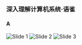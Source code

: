 <link rel="stylesheet" href="../extra/ideal-image-slider.css">
<link rel="stylesheet" href="../extra/ideal-default-theme.css">
<script src="../extra/ideal-image-slider.js"></script>
<script>document.onload=()=>new IdealImageSlider.Slider('#slider');</script>

### 深入理解计算机系统·语雀

#### A

<div id="slider">
    <img src="https://pic.leetcode-cn.com/91ed1b06b593e0b7a2ddb967cf20077ad3c815826dfa602bf20c9214ec3cb466-Picture1.png" alt="Slide 1" />
    <img src="https://pic.leetcode-cn.com/829aae155c20fed4ce43a1bba2077bb46979a08e842b98f1f97f183a1016afee-Picture2.png" alt="Slide 2" />
    <img src="https://pic.leetcode-cn.com/5456814fa5b10a5e859996daaf2f6b56287af368134d8b04dce820612f2c4608-Picture3.png" alt="Slide 3" />
</div>

